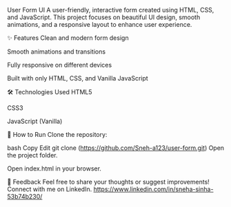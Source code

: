 User Form UI
A user-friendly, interactive form created using HTML, CSS, and JavaScript.
This project focuses on beautiful UI design, smooth animations, and a responsive layout to enhance user experience.

✨ Features
Clean and modern form design

Smooth animations and transitions

Fully responsive on different devices

Built with only HTML, CSS, and Vanilla JavaScript

🛠 Technologies Used
HTML5

CSS3

JavaScript (Vanilla)

🚀 How to Run
Clone the repository:

bash
Copy
Edit
git clone (https://github.com/Sneh-a123/user-form.git)
Open the project folder.

Open index.html in your browser.

💬 Feedback
Feel free to share your thoughts or suggest improvements!
Connect with me on LinkedIn.
https://www.linkedin.com/in/sneha-sinha-53b74b230/

